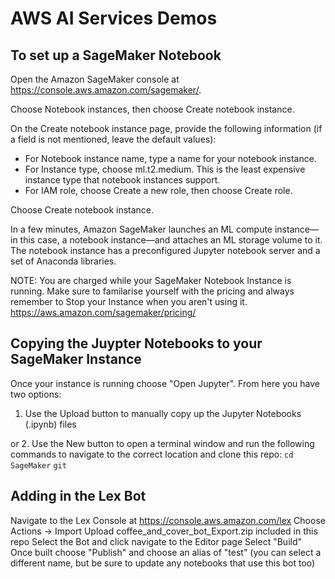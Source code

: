 # AWS AI Services Demos

## To set up a SageMaker Notebook
Open the Amazon SageMaker console at https://console.aws.amazon.com/sagemaker/.

Choose Notebook instances, then choose Create notebook instance.

On the Create notebook instance page, provide the following information (if a field is not mentioned, leave the default values):
 - For Notebook instance name, type a name for your notebook instance.
 - For Instance type, choose ml.t2.medium. This is the least expensive instance type that notebook instances support.
 - For IAM role, choose Create a new role, then choose Create role.

Choose Create notebook instance.

In a few minutes, Amazon SageMaker launches an ML compute instance—in this case, a notebook instance—and attaches an ML storage volume to it. The notebook instance has a preconfigured Jupyter notebook server and a set of Anaconda libraries.

NOTE: You are charged while your SageMaker Notebook Instance is running. Make sure to familarise yourself with the pricing and always remember to Stop your Instance when you aren't using it.
https://aws.amazon.com/sagemaker/pricing/


## Copying the Juypter Notebooks to your SageMaker Instance
Once your instance is running choose "Open Jupyter". From here you have two options:

1. Use the Upload button to manually copy up the Jupyter Notebooks (.ipynb) files

or 2. Use the New button to open a terminal window and run the following commands to navigate to the correct location and clone this repo: 
```cd SageMaker```
```git```


## Adding in the Lex Bot
Navigate to the Lex Console at https://console.aws.amazon.com/lex
Choose Actions -> Import
Upload coffee_and_cover_bot_Export.zip included in this repo
Select the Bot and click navigate to the Editor page
Select "Build"
Once built choose "Publish" and choose an alias of "test" (you can select a different name, but be sure to update any notebooks that use this bot too)
